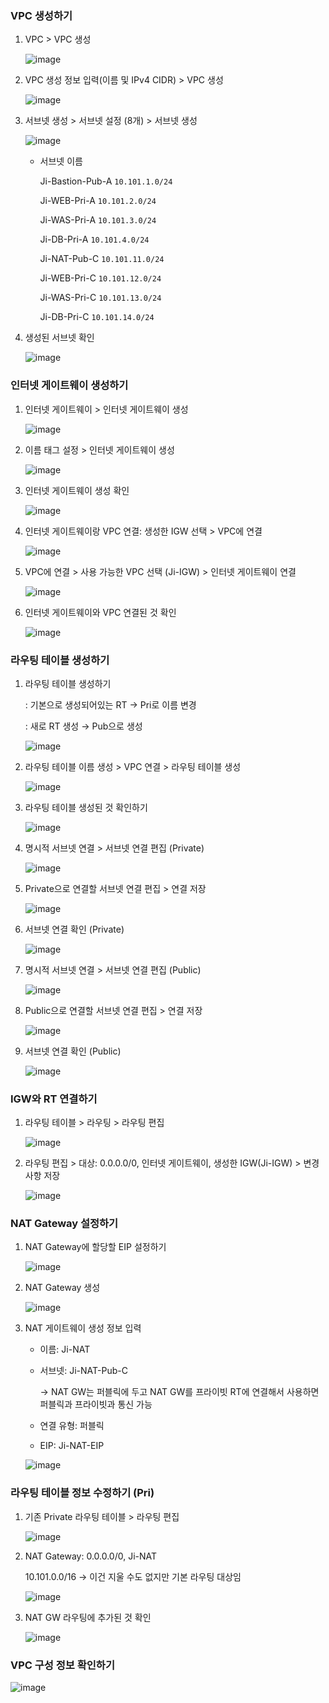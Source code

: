 ### VPC 생성하기

1. VPC > VPC 생성
    
    ![image](https://github.com/plum-king/3tier-AWS-console/assets/77599304/296e45bd-e9c8-40d0-80ce-9f3515d9b2aa)

    
2. VPC 생성 정보 입력(이름 및 IPv4 CIDR) > VPC 생성
    
    ![image](https://github.com/plum-king/3tier-AWS-console/assets/77599304/7b2394d0-c9d2-4e57-80bc-a01ac1b0cbe8)
    
3. 서브넷 생성 > 서브넷 설정 (8개) > 서브넷 생성
    
    ![image](https://github.com/plum-king/3tier-AWS-console/assets/77599304/c3f10250-31ac-4d8d-b823-63f95ce15889)
    
    - 서브넷 이름

      Ji-Bastion-Pub-A `10.101.1.0/24`

      Ji-WEB-Pri-A `10.101.2.0/24`

      Ji-WAS-Pri-A `10.101.3.0/24`

      Ji-DB-Pri-A `10.101.4.0/24`

      Ji-NAT-Pub-C `10.101.11.0/24`

      Ji-WEB-Pri-C `10.101.12.0/24`

      Ji-WAS-Pri-C `10.101.13.0/24`

      Ji-DB-Pri-C `10.101.14.0/24`
        
4. 생성된 서브넷 확인
    
    ![image](https://github.com/plum-king/3tier-AWS-console/assets/77599304/ecc00654-bfd5-40de-9efa-97e2313c2a9d)
    

### 인터넷 게이트웨이 생성하기

1. 인터넷 게이트웨이 > 인터넷 게이트웨이 생성
    
    ![image](https://github.com/plum-king/3tier-AWS-console/assets/77599304/1fed96c1-a5ef-42cb-9214-f8751efaa7e9)
    
2. 이름 태그 설정 > 인터넷 게이트웨이 생성
    
    ![image](https://github.com/plum-king/3tier-AWS-console/assets/77599304/df126547-d469-4535-b9da-7fddea0b1d0a)
    
3. 인터넷 게이트웨이 생성 확인
    
    ![image](https://github.com/plum-king/3tier-AWS-console/assets/77599304/4271e76c-55c1-4b91-9773-0f7a0d0997d6)
    
4. 인터넷 게이트웨이랑 VPC 연결: 생성한 IGW 선택 > VPC에 연결
    
    ![image](https://github.com/plum-king/3tier-AWS-console/assets/77599304/aa671f9e-372e-4cde-9f3b-9d6417fed38e)
    
5. VPC에 연결 > 사용 가능한 VPC 선택 (Ji-IGW) > 인터넷 게이트웨이 연결 
    
    ![image](https://github.com/plum-king/3tier-AWS-console/assets/77599304/b6c12dc6-117e-4475-8b67-274594ff0803)
    
6. 인터넷 게이트웨이와 VPC 연결된 것 확인
    
    ![image](https://github.com/plum-king/3tier-AWS-console/assets/77599304/557c926d-04af-4531-84b3-a2bac3354bbe)
    

### 라우팅 테이블 생성하기

1. 라우팅 테이블 생성하기
    
    : 기본으로 생성되어있는 RT → Pri로 이름 변경
    
    : 새로 RT 생성 → Pub으로 생성
    
    ![image](https://github.com/plum-king/3tier-AWS-console/assets/77599304/536f3c4a-cf49-46dd-99f4-2eeef4d66b4b)
    
2. 라우팅 테이블 이름 생성 > VPC 연결 > 라우팅 테이블 생성
    
    ![image](https://github.com/plum-king/3tier-AWS-console/assets/77599304/e282edd2-41fb-4523-8dbd-13bfd822e824)
    
3. 라우팅 테이블 생성된 것 확인하기
    
    ![image](https://github.com/plum-king/3tier-AWS-console/assets/77599304/c13c889f-804f-4188-ad3b-7974b374c306)
    
4. 명시적 서브넷 연결 > 서브넷 연결 편집 (Private)
    
    ![image](https://github.com/plum-king/3tier-AWS-console/assets/77599304/b4cdd5ec-e8df-4667-b2da-9b9c50b57d62)
    
5. Private으로 연결할 서브넷 연결 편집 > 연결 저장
    
    ![image](https://github.com/plum-king/3tier-AWS-console/assets/77599304/b02fa746-c12e-4488-a4ae-6c3628c45c67)
    
6. 서브넷 연결 확인 (Private)
    
    ![image](https://github.com/plum-king/3tier-AWS-console/assets/77599304/5ca38215-64da-4147-9f3d-03cf59042a4a)
    
7. 명시적 서브넷 연결 > 서브넷 연결 편집 (Public)
    
    ![image](https://github.com/plum-king/3tier-AWS-console/assets/77599304/d3cbef11-b8a1-4c42-9328-553e3a6540bb)
    
8. Public으로 연결할 서브넷 연결 편집 > 연결 저장
    
    ![image](https://github.com/plum-king/3tier-AWS-console/assets/77599304/75c201be-7f32-454e-8356-c4e1788fff09)
    
9. 서브넷 연결 확인 (Public)
    
    ![image](https://github.com/plum-king/3tier-AWS-console/assets/77599304/68a39e27-dcb0-4b87-88d2-8d7f94b224c0)    

### IGW와 RT 연결하기

1. 라우팅 테이블 > 라우팅 > 라우팅 편집
    
    ![image](https://github.com/plum-king/3tier-AWS-console/assets/77599304/c29c126d-fa26-4f39-9286-3fb9961232aa)
    
2. 라우팅 편집 > 대상: 0.0.0.0/0, 인터넷 게이트웨이, 생성한 IGW(Ji-IGW) > 변경사항 저장
    
    ![image](https://github.com/plum-king/3tier-AWS-console/assets/77599304/aab87fbb-4c25-42af-8002-4e982a1c0ed3)
    

### NAT Gateway 설정하기

1. NAT Gateway에 할당할 EIP 설정하기
    
    ![image](https://github.com/plum-king/3tier-AWS-console/assets/77599304/a0bf846e-bba1-480f-832f-21b1c7c26a11)
    
2. NAT Gateway 생성
    
    ![image](https://github.com/plum-king/3tier-AWS-console/assets/77599304/36385c9b-35d7-4b38-846f-592c5d7dfdfd)
    
3. NAT 게이트웨이 생성 정보 입력
    - 이름: Ji-NAT
    - 서브넷: Ji-NAT-Pub-C
        
        → NAT GW는 퍼블릭에 두고 NAT GW를 프라이빗 RT에 연결해서 사용하면 퍼블릭과 프라이빗과 통신 가능
        
    - 연결 유형: 퍼블릭
    - EIP: Ji-NAT-EIP
    
    ![image](https://github.com/plum-king/3tier-AWS-console/assets/77599304/02ccd29a-d0f6-4ef0-80e0-8b5d069a2c49)
    

### 라우팅 테이블 정보 수정하기 (Pri)

1. 기존 Private 라우팅 테이블 > 라우팅 편집
    
    ![image](https://github.com/plum-king/3tier-AWS-console/assets/77599304/7678ca48-e03f-472b-bee7-769120f4f3a8)
    
2. NAT Gateway: 0.0.0.0/0, Ji-NAT
    
    10.101.0.0/16 → 이건 지울 수도 없지만 기본 라우팅 대상임
    
    ![image](https://github.com/plum-king/3tier-AWS-console/assets/77599304/eb51b446-bf68-4bb5-beae-735d3efd41d8)
    
3. NAT GW 라우팅에 추가된 것 확인
    
    ![image](https://github.com/plum-king/3tier-AWS-console/assets/77599304/15046457-f51e-4fd3-a75e-0ea2042421d8)
    

### VPC 구성 정보 확인하기

![image](https://github.com/plum-king/3tier-AWS-console/assets/77599304/4bd361a9-8d58-4909-9d68-007b152f4bf4)
